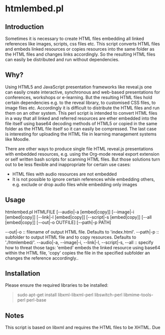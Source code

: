 
# htmlembed.pl

## Introduction

Sometimes it is necessary to create HTML files embedding all linked references like images, scripts, css files etc. This script converts HTML files and embeds linked resources or copies resources into the same folder as the HTML files and changes links accordingly. So the resulting HTML files can easily be distributed and run without dependencies.

## Why?

Using HTML5 and JavaScript presentation frameworks like reveal.js one can easily create interactive, synchronous and web-based presentations for conferences, workshops or e-learning. But the resulting HTML files hold certain dependencies e.g. to the reveal library, to customised CSS files, to image files etc. Accordingly it is difficult to distribute the HTML files and run them on an other system. This perl script is intended to convert HTML files in a way that all linked and referred resources are ether embedded into the file itself using base64 decoding methods of HTML5 or copied in the same folder as the HTML file itself so it can easily be compressed. The last case is interesting for uploading the HTML file in learning management systems like Moodle.

There are other ways to produce single file HTML reveal.js presentations with embedded resources, e.g. using the Org-mode reveal export extension or self written bash scripts for scanning HTML files. But those solutions turn out to be less flexible and inappropriate for certain use cases:

 * HTML files with audio resources are not embedded
 * It is not possible to ignore certain references while embedding others, e.g. exclude or drop audio files while embedding only images

## Usage

htmlembed.pl HTMLFILE [--audio|-a [embed|copy]] 
                      [--image|-i [embed|copy]] 
                      [--link|-l [embed|copy]]
                      [--script|-s [embed|copy]] 
                      [--all [embed|copy]] 
					  [--out|-o OUTFILE]
					  [--path|-p PATH]
					  
 --out|-o :: filename of output HTML file. Defaults to 'index.html'.
 --path|-p :: subfolder to output HTML file and to copy resources. Defaults to './htmlembed/'.
 --audio|-a, --image|-i, --link|-l, --script|-s, --all :: specify how to threat those tags: 'embed' embeds the linked resource using base64 within the HTML file, 'copy' copies the file in the specified subfolder an changes the reference accordingly..
 
## Installation

Please ensure the required libraries to be installed:

> sudo apt-get install libxml-libxml-perl libswitch-perl libmime-tools-perl perl-base

## Notes

This script is based on libxml and requires the HTML files to be XHTML. Due
